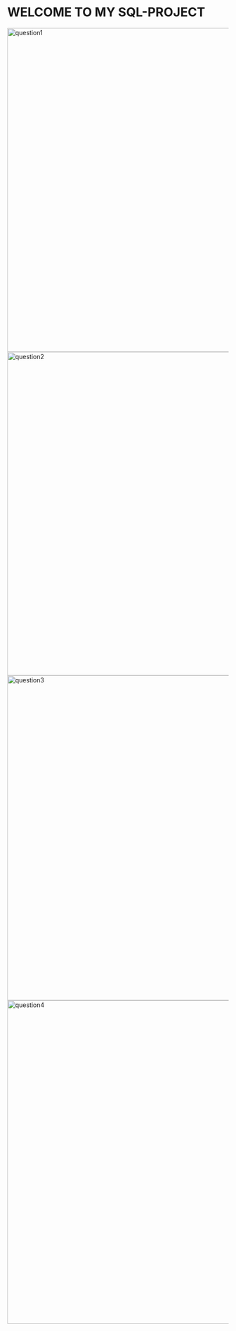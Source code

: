 #                                                         WELCOME TO MY SQL-PROJECT

<img width="736" alt="question1" src="https://user-images.githubusercontent.com/125373233/219114642-8b52e173-1f51-47c3-bbe9-320f6720358b.png">
<img width="735" alt="question2" src="https://user-images.githubusercontent.com/125373233/219114842-994af02c-397a-4771-9c13-f20efc11124f.png">
<img width="738" alt="question3" src="https://user-images.githubusercontent.com/125373233/219114869-dd0e1e8c-90b3-4b7c-b22b-64f69840bf2f.png">
<img width="735" alt="question4" src="https://user-images.githubusercontent.com/125373233/219114890-a65485d1-3dfe-4415-8fe6-4f1ce7d53a6b.png">
